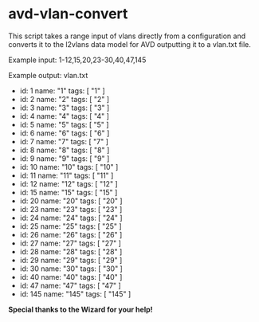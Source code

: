 # avd-vlan-convert
This script takes a range input of vlans directly from a configuration and converts it to the l2vlans data model for AVD outputting it to a vlan.txt file.

Example input:  1-12,15,20,23-30,40,47,145

Example output: vlan.txt

- id: 1
  name: "1"
  tags: [ "1" ]
- id: 2
  name: "2"
  tags: [ "2" ]
- id: 3
  name: "3"
  tags: [ "3" ]
- id: 4
  name: "4"
  tags: [ "4" ]
- id: 5
  name: "5"
  tags: [ "5" ]
- id: 6
  name: "6"
  tags: [ "6" ]
- id: 7
  name: "7"
  tags: [ "7" ]
- id: 8
  name: "8"
  tags: [ "8" ]
- id: 9
  name: "9"
  tags: [ "9" ]
- id: 10
  name: "10"
  tags: [ "10" ]
- id: 11
  name: "11"
  tags: [ "11" ]
- id: 12
  name: "12"
  tags: [ "12" ]
- id: 15
  name: "15"
  tags: [ "15" ]
- id: 20
  name: "20"
  tags: [ "20" ]
- id: 23
  name: "23"
  tags: [ "23" ]
- id: 24
  name: "24"
  tags: [ "24" ]
- id: 25
  name: "25"
  tags: [ "25" ]
- id: 26
  name: "26"
  tags: [ "26" ]
- id: 27
  name: "27"
  tags: [ "27" ]
- id: 28
  name: "28"
  tags: [ "28" ]
- id: 29
  name: "29"
  tags: [ "29" ]
- id: 30
  name: "30"
  tags: [ "30" ]
- id: 40
  name: "40"
  tags: [ "40" ]
- id: 47
  name: "47"
  tags: [ "47" ]
- id: 145
  name: "145"
  tags: [ "145" ]


**Special thanks to the Wizard for your help!**
